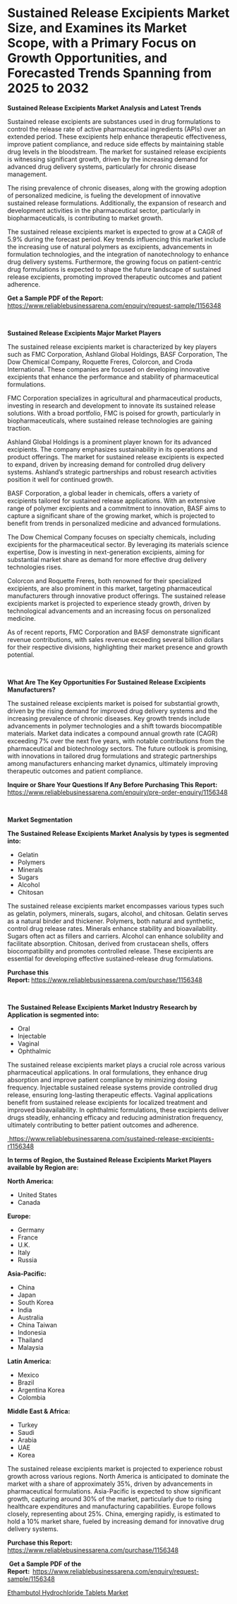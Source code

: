 <p><h1>Sustained Release Excipients Market Size, and Examines its Market Scope, with a Primary Focus on Growth Opportunities, and Forecasted Trends Spanning from 2025 to 2032</h1></p><p><strong>Sustained Release Excipients Market Analysis and Latest Trends</strong></p>
<p><p>Sustained release excipients are substances used in drug formulations to control the release rate of active pharmaceutical ingredients (APIs) over an extended period. These excipients help enhance therapeutic effectiveness, improve patient compliance, and reduce side effects by maintaining stable drug levels in the bloodstream. The market for sustained release excipients is witnessing significant growth, driven by the increasing demand for advanced drug delivery systems, particularly for chronic disease management. </p><p>The rising prevalence of chronic diseases, along with the growing adoption of personalized medicine, is fueling the development of innovative sustained release formulations. Additionally, the expansion of research and development activities in the pharmaceutical sector, particularly in biopharmaceuticals, is contributing to market growth. </p><p>The sustained release excipients market is expected to grow at a CAGR of 5.9% during the forecast period. Key trends influencing this market include the increasing use of natural polymers as excipients, advancements in formulation technologies, and the integration of nanotechnology to enhance drug delivery systems. Furthermore, the growing focus on patient-centric drug formulations is expected to shape the future landscape of sustained release excipients, promoting improved therapeutic outcomes and patient adherence.</p></p>
<p><strong>Get a Sample PDF of the Report:&nbsp;</strong> <a href="https://www.reliablebusinessarena.com/enquiry/request-sample/1156348?utm_campaign=1420&utm_medium=2&utm_source=Github&utm_content=ia&utm_term=08032025&utm_id=sustained-release-excipients">https://www.reliablebusinessarena.com/enquiry/request-sample/1156348</a></p>
<p>&nbsp;</p>
<p><strong>Sustained Release Excipients Major Market Players</strong></p>
<p><p>The sustained release excipients market is characterized by key players such as FMC Corporation, Ashland Global Holdings, BASF Corporation, The Dow Chemical Company, Roquette Freres, Colorcon, and Croda International. These companies are focused on developing innovative excipients that enhance the performance and stability of pharmaceutical formulations.</p><p>FMC Corporation specializes in agricultural and pharmaceutical products, investing in research and development to innovate its sustained release solutions. With a broad portfolio, FMC is poised for growth, particularly in biopharmaceuticals, where sustained release technologies are gaining traction.</p><p>Ashland Global Holdings is a prominent player known for its advanced excipients. The company emphasizes sustainability in its operations and product offerings. The market for sustained release excipients is expected to expand, driven by increasing demand for controlled drug delivery systems. Ashland’s strategic partnerships and robust research activities position it well for continued growth.</p><p>BASF Corporation, a global leader in chemicals, offers a variety of excipients tailored for sustained release applications. With an extensive range of polymer excipients and a commitment to innovation, BASF aims to capture a significant share of the growing market, which is projected to benefit from trends in personalized medicine and advanced formulations.</p><p>The Dow Chemical Company focuses on specialty chemicals, including excipients for the pharmaceutical sector. By leveraging its materials science expertise, Dow is investing in next-generation excipients, aiming for substantial market share as demand for more effective drug delivery technologies rises.</p><p>Colorcon and Roquette Freres, both renowned for their specialized excipients, are also prominent in this market, targeting pharmaceutical manufacturers through innovative product offerings. The sustained release excipients market is projected to experience steady growth, driven by technological advancements and an increasing focus on personalized medicine. </p><p>As of recent reports, FMC Corporation and BASF demonstrate significant revenue contributions, with sales revenue exceeding several billion dollars for their respective divisions, highlighting their market presence and growth potential.</p></p>
<p>&nbsp;</p>
<p><strong>What Are The Key Opportunities For Sustained Release Excipients Manufacturers?</strong></p>
<p><p>The sustained release excipients market is poised for substantial growth, driven by the rising demand for improved drug delivery systems and the increasing prevalence of chronic diseases. Key growth trends include advancements in polymer technologies and a shift towards biocompatible materials. Market data indicates a compound annual growth rate (CAGR) exceeding 7% over the next five years, with notable contributions from the pharmaceutical and biotechnology sectors. The future outlook is promising, with innovations in tailored drug formulations and strategic partnerships among manufacturers enhancing market dynamics, ultimately improving therapeutic outcomes and patient compliance.</p></p>
<p><strong>Inquire or Share Your Questions If Any Before Purchasing This Report:</strong> <a href="https://www.reliablebusinessarena.com/enquiry/pre-order-enquiry/1156348?utm_campaign=1420&utm_medium=2&utm_source=Github&utm_content=ia&utm_term=08032025&utm_id=sustained-release-excipients">https://www.reliablebusinessarena.com/enquiry/pre-order-enquiry/1156348</a></p>
<p>&nbsp;</p>
<p><strong>Market Segmentation</strong></p>
<p><strong>The Sustained Release Excipients Market Analysis by types is segmented into:</strong></p>
<p><ul><li>Gelatin</li><li>Polymers</li><li>Minerals</li><li>Sugars</li><li>Alcohol</li><li>Chitosan</li></ul></p>
<p><p>The sustained release excipients market encompasses various types such as gelatin, polymers, minerals, sugars, alcohol, and chitosan. Gelatin serves as a natural binder and thickener. Polymers, both natural and synthetic, control drug release rates. Minerals enhance stability and bioavailability. Sugars often act as fillers and carriers. Alcohol can enhance solubility and facilitate absorption. Chitosan, derived from crustacean shells, offers biocompatibility and promotes controlled release. These excipients are essential for developing effective sustained-release drug formulations.</p></p>
<p><strong>Purchase this Report:&nbsp;</strong><a href="https://www.reliablebusinessarena.com/purchase/1156348?utm_campaign=1420&utm_medium=2&utm_source=Github&utm_content=ia&utm_term=08032025&utm_id=sustained-release-excipients">https://www.reliablebusinessarena.com/purchase/1156348</a></p>
<p>&nbsp;</p>
<p><strong>The Sustained Release Excipients Market Industry Research by Application is segmented into:</strong></p>
<p><ul><li>Oral</li><li>Injectable</li><li>Vaginal</li><li>Ophthalmic</li></ul></p>
<p><p>The sustained release excipients market plays a crucial role across various pharmaceutical applications. In oral formulations, they enhance drug absorption and improve patient compliance by minimizing dosing frequency. Injectable sustained release systems provide controlled drug release, ensuring long-lasting therapeutic effects. Vaginal applications benefit from sustained release excipients for localized treatment and improved bioavailability. In ophthalmic formulations, these excipients deliver drugs steadily, enhancing efficacy and reducing administration frequency, ultimately contributing to better patient outcomes and adherence.</p></p>
<p><a href="https://www.reliablebusinessarena.com/sustained-release-excipients-r1156348?utm_campaign=1420&utm_medium=2&utm_source=Github&utm_content=ia&utm_term=08032025&utm_id=sustained-release-excipients">&nbsp;https://www.reliablebusinessarena.com/sustained-release-excipients-r1156348</a></p>
<p><strong>In terms of Region, the Sustained Release Excipients Market Players available by Region are:</strong></p>
<p>
    <p> <strong> North America: </strong>
        <ul>
            <li>United States</li>
            <li>Canada</li>
        </ul>
        </p> 
    <p> <strong> Europe: </strong>
        <ul>
            <li>Germany</li>
            <li>France</li>
            <li>U.K.</li>
            <li>Italy</li>
            <li>Russia</li>
        </ul>
        </p> 
    <p> <strong> Asia-Pacific: </strong>
        <ul>
            <li>China</li>
            <li>Japan</li>
            <li>South Korea</li>
            <li>India</li>
            <li>Australia</li>
            <li>China Taiwan</li>
            <li>Indonesia</li>
            <li>Thailand</li>
            <li>Malaysia</li>
        </ul>
        </p> 
    <p> <strong> Latin America: </strong>
        <ul>
            <li>Mexico</li>
            <li>Brazil</li>
            <li>Argentina Korea</li>
            <li>Colombia</li>
        </ul>
        </p> 
    <p> <strong> Middle East & Africa: </strong>
        <ul>
            <li>Turkey</li>
            <li>Saudi</li>
            <li>Arabia</li>
            <li>UAE</li>
            <li>Korea</li>
        </ul>
    </p>
    </p>
<p><p>The sustained release excipients market is projected to experience robust growth across various regions. North America is anticipated to dominate the market with a share of approximately 35%, driven by advancements in pharmaceutical formulations. Asia-Pacific is expected to show significant growth, capturing around 30% of the market, particularly due to rising healthcare expenditures and manufacturing capabilities. Europe follows closely, representing about 25%. China, emerging rapidly, is estimated to hold a 10% market share, fueled by increasing demand for innovative drug delivery systems.</p></p>
<p><strong>Purchase this Report: </strong><a href="https://www.reliablebusinessarena.com/purchase/1156348?utm_campaign=1420&utm_medium=2&utm_source=Github&utm_content=ia&utm_term=08032025&utm_id=sustained-release-excipients">https://www.reliablebusinessarena.com/purchase/1156348</a></p>
<p>&nbsp;<strong>Get a Sample PDF of the Report:&nbsp;&nbsp;</strong><a href="https://www.reliablebusinessarena.com/enquiry/request-sample/1156348?utm_campaign=1420&utm_medium=2&utm_source=Github&utm_content=ia&utm_term=08032025&utm_id=sustained-release-excipients">https://www.reliablebusinessarena.com/enquiry/request-sample/1156348</a></p>
<p><strong></strong></p>
<p><p><a href="https://github.com/willjis/Market-Research-Report-List-1/blob/main/ethambutol-hydrochloride-tablets-market.md?utm_campaign=1420&utm_medium=2&utm_source=Github&utm_content=ia&utm_term=08032025&utm_id=sustained-release-excipients">Ethambutol Hydrochloride Tablets Market</a></p></p>